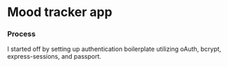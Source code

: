 # Mood tracker app

### Process
I started off by setting up authentication boilerplate utilizing oAuth, bcrypt, express-sessions, and passport.


